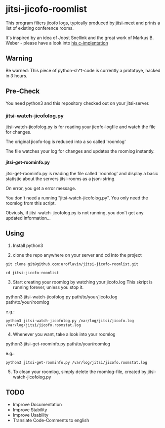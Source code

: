 # jitsi-jicofo-roomlist
This program filters jicofo logs, typically produced by [jitsi-meet](https://jitsi.org/) and prints a list of existing conference rooms.

It's inspired by an idea of Joost Snellink and the great work of Markus B. Weber - please have a look into [his c-implentation](https://gist.github.com/marijani101/10a905848164af258cd651e8fe3d35de)

## Warning

Be warned: This piece of python-sh\*t-code is currently a prototpye, hacked in 3 hours.

## Pre-Check
You need python3 and this repository checked out on your jitsi-server.

### jitsi-watch-jicofolog.py

jitsi-watch-jicofolog.py is for reading your jicofo-logfile and watch the file for changes.

The original jicofo-log is reduced into a so called 'roomlog'

The file watches your log for changes and updates the roomlog instantly.

#### jitsi-get-roominfo.py

jitsi-get-roominfo.py is reading the file called 'roomlog' and display a basic statistic about the servers jitsi-rooms as a json-string.

On error, you get a error message.

You don't need a running "jitsi-watch-jicofolog.py". You only need the roomlog from this script.

Obviusly, if jitsi-watch-jicofolog.py is not running, you don't get any updated information...

## Using

1) Install python3

2) clone the repo anywhere on your server and cd into the project
```
git clone git@github.com:uroflavin/jitsi-jicofo-roomlist.git

cd jitsi-jicofo-roomlist

```

3) Start creating your roomlog by watching your jicofo.log
This skript is running forever, unless you stop it.

python3 jitsi-watch-jicofolog.py path/to/your/jicofo.log path/to/your/roomlog

e.g.: 

```
python3 jitsi-watch-jicofolog.py /var/log/jitsi/jicofo.log  /var/log/jitsi/jicofo.roomstat.log 

```

4) Whenever you want, take a look into your roomlog

python3 jitsi-get-roominfo.py path/to/your/roomlog

e.g.:
```
python3 jitsi-get-roominfo.py /var/log/jitsi/jicofo.roomstat.log 
```

5) To clean your roomlog, simply delete the roomlog-file, created by jitsi-watch-jicofolog.py


## TODO

 * Improve Documentation
 * Improve Stability
 * Improve Usability
 * Translate Code-Comments to english


